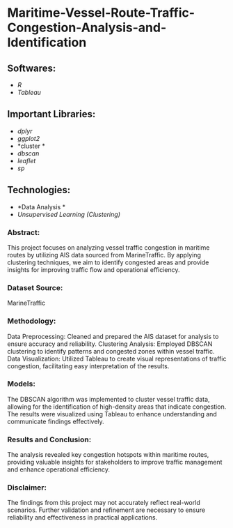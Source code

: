 # Maritime-Vessel-Route-Traffic-Congestion-Analysis-and-Identification

## Softwares: 
- *R*
- *Tableau*

## Important Libraries: 
- *dplyr*
- *ggplot2*
- *cluster *
- *dbscan*
- *leaflet*
- *sp*

## Technologies: 
- *Data Analysis *
- *Unsupervised Learning (Clustering)*

### Abstract: 
This project focuses on analyzing vessel traffic congestion in maritime routes by utilizing AIS data sourced from MarineTraffic. By applying clustering techniques, we aim to identify congested areas and provide insights for improving traffic flow and operational efficiency.

### Dataset Source: 
MarineTraffic

### Methodology:
Data Preprocessing: Cleaned and prepared the AIS dataset for analysis to ensure accuracy and reliability.
Clustering Analysis: Employed DBSCAN clustering to identify patterns and congested zones within vessel traffic.
Data Visualization: Utilized Tableau to create visual representations of traffic congestion, facilitating easy interpretation of the results.

### Models: 
The DBSCAN algorithm was implemented to cluster vessel traffic data, allowing for the identification of high-density areas that indicate congestion. The results were visualized using Tableau to enhance understanding and communicate findings effectively.

### Results and Conclusion: 
The analysis revealed key congestion hotspots within maritime routes, providing valuable insights for stakeholders to improve traffic management and enhance operational efficiency.

### Disclaimer: 
The findings from this project may not accurately reflect real-world scenarios. Further validation and refinement are necessary to ensure reliability and effectiveness in practical applications.
